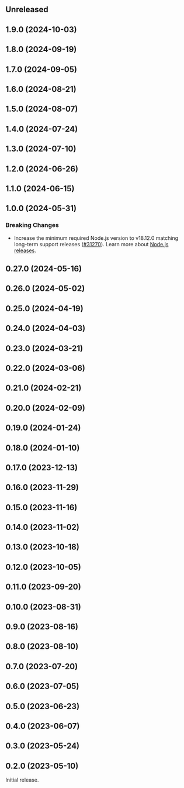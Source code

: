 <!-- Learn how to maintain this file at https://github.com/WordPress/gutenberg/tree/HEAD/packages#maintaining-changelogs. -->

## Unreleased

## 1.9.0 (2024-10-03)

## 1.8.0 (2024-09-19)

## 1.7.0 (2024-09-05)

## 1.6.0 (2024-08-21)

## 1.5.0 (2024-08-07)

## 1.4.0 (2024-07-24)

## 1.3.0 (2024-07-10)

## 1.2.0 (2024-06-26)

## 1.1.0 (2024-06-15)

## 1.0.0 (2024-05-31)

### Breaking Changes

-   Increase the minimum required Node.js version to v18.12.0 matching long-term support releases ([#31270](https://github.com/WordPress/gutenberg/pull/61930)). Learn more about [Node.js releases](https://nodejs.org/en/about/previous-releases).

## 0.27.0 (2024-05-16)

## 0.26.0 (2024-05-02)

## 0.25.0 (2024-04-19)

## 0.24.0 (2024-04-03)

## 0.23.0 (2024-03-21)

## 0.22.0 (2024-03-06)

## 0.21.0 (2024-02-21)

## 0.20.0 (2024-02-09)

## 0.19.0 (2024-01-24)

## 0.18.0 (2024-01-10)

## 0.17.0 (2023-12-13)

## 0.16.0 (2023-11-29)

## 0.15.0 (2023-11-16)

## 0.14.0 (2023-11-02)

## 0.13.0 (2023-10-18)

## 0.12.0 (2023-10-05)

## 0.11.0 (2023-09-20)

## 0.10.0 (2023-08-31)

## 0.9.0 (2023-08-16)

## 0.8.0 (2023-08-10)

## 0.7.0 (2023-07-20)

## 0.6.0 (2023-07-05)

## 0.5.0 (2023-06-23)

## 0.4.0 (2023-06-07)

## 0.3.0 (2023-05-24)

## 0.2.0 (2023-05-10)

Initial release.
